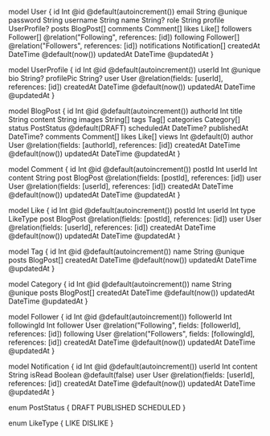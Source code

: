 model User {
    id          Int       @id @default(autoincrement())
    email       String    @unique
    password    String
    username    String
    name        String?
    role        String
    profile     UserProfile?
    posts       BlogPost[]
    comments    Comment[]
    likes       Like[]
    followers   Follower[] @relation("Following", references: [id])
    following   Follower[] @relation("Followers", references: [id])
    notifications Notification[]
    createdAt   DateTime  @default(now())
    updatedAt   DateTime  @updatedAt
}

model UserProfile {
    id          Int       @id @default(autoincrement())
    userId      Int       @unique
    bio         String?
    profilePic  String?
    user        User      @relation(fields: [userId], references: [id])
    createdAt   DateTime  @default(now())
    updatedAt   DateTime  @updatedAt
}

model BlogPost {
    id          Int       @id @default(autoincrement())
    authorId    Int
    title       String
    content     String
    images      String[]
    tags        Tag[]
    categories  Category[]
    status      PostStatus @default(DRAFT)
    scheduledAt DateTime?
    publishedAt DateTime?
    comments    Comment[]
    likes       Like[]
    views       Int        @default(0)
    author      User       @relation(fields: [authorId], references: [id])
    createdAt   DateTime   @default(now())
    updatedAt   DateTime   @updatedAt
}

model Comment {
    id          Int       @id @default(autoincrement())
    postId      Int
    userId      Int
    content     String
    post        BlogPost  @relation(fields: [postId], references: [id])
    user        User      @relation(fields: [userId], references: [id])
    createdAt   DateTime  @default(now())
    updatedAt   DateTime  @updatedAt
}

model Like {
    id          Int       @id @default(autoincrement())
    postId      Int
    userId      Int
    type        LikeType
    post        BlogPost  @relation(fields: [postId], references: [id])
    user        User      @relation(fields: [userId], references: [id])
    createdAt   DateTime  @default(now())
    updatedAt   DateTime  @updatedAt
}

model Tag {
    id          Int       @id @default(autoincrement())
    name        String    @unique
    posts       BlogPost[]
    createdAt   DateTime  @default(now())
    updatedAt   DateTime  @updatedAt
}

model Category {
    id          Int       @id @default(autoincrement())
    name        String    @unique
    posts       BlogPost[]
    createdAt   DateTime  @default(now())
    updatedAt   DateTime  @updatedAt
}

model Follower {
    id          Int       @id @default(autoincrement())
    followerId  Int
    followingId Int
    follower    User      @relation("Following", fields: [followerId], references: [id])
    following   User      @relation("Followers", fields: [followingId], references: [id])
    createdAt   DateTime  @default(now())
    updatedAt   DateTime  @updatedAt
}

model Notification {
    id          Int       @id @default(autoincrement())
    userId      Int
    content     String
    isRead      Boolean   @default(false)
    user        User      @relation(fields: [userId], references: [id])
    createdAt   DateTime  @default(now())
    updatedAt   DateTime  @updatedAt
}

enum PostStatus {
    DRAFT
    PUBLISHED
    SCHEDULED
}

enum LikeType {
    LIKE
    DISLIKE
}
